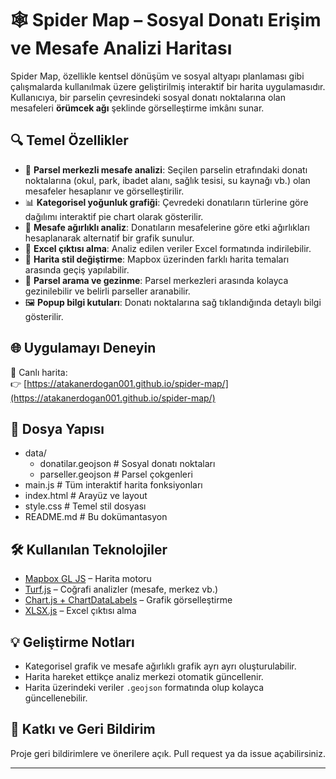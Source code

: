 # 🕸️ Spider Map – Sosyal Donatı Erişim ve Mesafe Analizi Haritası

Spider Map, özellikle kentsel dönüşüm ve sosyal altyapı planlaması gibi çalışmalarda kullanılmak üzere geliştirilmiş interaktif bir harita uygulamasıdır. Kullanıcıya, bir parselin çevresindeki sosyal donatı noktalarına olan mesafeleri **örümcek ağı** şeklinde görselleştirme imkânı sunar.

## 🔍 Temel Özellikler

- 📍 **Parsel merkezli mesafe analizi**: Seçilen parselin etrafındaki donatı noktalarına (okul, park, ibadet alanı, sağlık tesisi, su kaynağı vb.) olan mesafeler hesaplanır ve görselleştirilir.
- 📊 **Kategorisel yoğunluk grafiği**: Çevredeki donatıların türlerine göre dağılımı interaktif pie chart olarak gösterilir.
- 🎯 **Mesafe ağırlıklı analiz**: Donatıların mesafelerine göre etki ağırlıkları hesaplanarak alternatif bir grafik sunulur.
- 💾 **Excel çıktısı alma**: Analiz edilen veriler Excel formatında indirilebilir.
- 🎨 **Harita stil değiştirme**: Mapbox üzerinden farklı harita temaları arasında geçiş yapılabilir.
- 🔎 **Parsel arama ve gezinme**: Parsel merkezleri arasında kolayca gezinilebilir ve belirli parseller aranabilir.
- 🖼️ **Popup bilgi kutuları**: Donatı noktalarına sağ tıklandığında detaylı bilgi gösterilir.

## 🌐 Uygulamayı Deneyin

🔗 Canlı harita:  
👉 [https://atakanerdogan001.github.io/spider-map/](https://atakanerdogan001.github.io/spider-map/)

## 📁 Dosya Yapısı

- data/
  - donatilar.geojson # Sosyal donatı noktaları
  - parseller.geojson # Parsel çokgenleri
- main.js # Tüm interaktif harita fonksiyonları
- index.html # Arayüz ve layout
- style.css # Temel stil dosyası
- README.md # Bu dokümantasyon


## 🛠️ Kullanılan Teknolojiler

- [Mapbox GL JS](https://docs.mapbox.com/mapbox-gl-js/) – Harita motoru
- [Turf.js](https://turfjs.org/) – Coğrafi analizler (mesafe, merkez vb.)
- [Chart.js + ChartDataLabels](https://www.chartjs.org/) – Grafik görselleştirme
- [XLSX.js](https://github.com/SheetJS/sheetjs) – Excel çıktısı alma

## 💡 Geliştirme Notları

- Kategorisel grafik ve mesafe ağırlıklı grafik ayrı ayrı oluşturulabilir.
- Harita hareket ettikçe analiz merkezi otomatik güncellenir.
- Harita üzerindeki veriler `.geojson` formatında olup kolayca güncellenebilir.

## 📩 Katkı ve Geri Bildirim

Proje geri bildirimlere ve önerilere açık. Pull request ya da issue açabilirsiniz.

---

